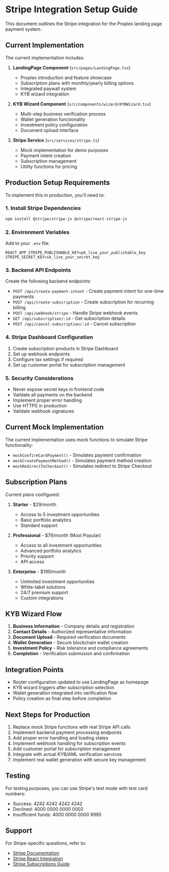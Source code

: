 # Stripe Integration Setup Guide

This document outlines the Stripe integration for the Proplex landing page payment system.

## Current Implementation

The current implementation includes:

1. **LandingPage Component** (`src/pages/LandingPage.tsx`)
   - Proplex introduction and feature showcase
   - Subscription plans with monthly/yearly billing options
   - Integrated paywall system
   - KYB wizard integration

2. **KYB Wizard Component** (`src/components/wizard/KYBWizard.tsx`)
   - Multi-step business verification process
   - Wallet generation functionality
   - Investment policy configuration
   - Document upload interface

3. **Stripe Service** (`src/services/stripe.ts`)
   - Mock implementation for demo purposes
   - Payment intent creation
   - Subscription management
   - Utility functions for pricing

## Production Setup Requirements

To implement this in production, you'll need to:

### 1. Install Stripe Dependencies

```bash
npm install @stripe/stripe-js @stripe/react-stripe-js
```

### 2. Environment Variables

Add to your `.env` file:

```
REACT_APP_STRIPE_PUBLISHABLE_KEY=pk_live_your_publishable_key
STRIPE_SECRET_KEY=sk_live_your_secret_key
```

### 3. Backend API Endpoints

Create the following backend endpoints:

- `POST /api/create-payment-intent` - Create payment intent for one-time payments
- `POST /api/create-subscription` - Create subscription for recurring billing
- `POST /api/webhook/stripe` - Handle Stripe webhook events
- `GET /api/subscription/:id` - Get subscription details
- `POST /api/cancel-subscription/:id` - Cancel subscription

### 4. Stripe Dashboard Configuration

1. Create subscription products in Stripe Dashboard
2. Set up webhook endpoints
3. Configure tax settings if required
4. Set up customer portal for subscription management

### 5. Security Considerations

- Never expose secret keys in frontend code
- Validate all payments on the backend
- Implement proper error handling
- Use HTTPS in production
- Validate webhook signatures

## Current Mock Implementation

The current implementation uses mock functions to simulate Stripe functionality:

- `mockConfirmCardPayment()` - Simulates payment confirmation
- `mockCreatePaymentMethod()` - Simulates payment method creation
- `mockRedirectToCheckout()` - Simulates redirect to Stripe Checkout

## Subscription Plans

Current plans configured:

1. **Starter** - $29/month
   - Access to 5 investment opportunities
   - Basic portfolio analytics
   - Standard support

2. **Professional** - $79/month (Most Popular)
   - Access to all investment opportunities
   - Advanced portfolio analytics
   - Priority support
   - API access

3. **Enterprise** - $199/month
   - Unlimited investment opportunities
   - White-label solutions
   - 24/7 premium support
   - Custom integrations

## KYB Wizard Flow

1. **Business Information** - Company details and registration
2. **Contact Details** - Authorized representative information
3. **Document Upload** - Required verification documents
4. **Wallet Generation** - Secure blockchain wallet creation
5. **Investment Policy** - Risk tolerance and compliance agreements
6. **Completion** - Verification submission and confirmation

## Integration Points

- Router configuration updated to use LandingPage as homepage
- KYB wizard triggers after subscription selection
- Wallet generation integrated into verification flow
- Policy creation as final step before completion

## Next Steps for Production

1. Replace mock Stripe functions with real Stripe API calls
2. Implement backend payment processing endpoints
3. Add proper error handling and loading states
4. Implement webhook handling for subscription events
5. Add customer portal for subscription management
6. Integrate with actual KYB/AML verification services
7. Implement real wallet generation with secure key management

## Testing

For testing purposes, you can use Stripe's test mode with test card numbers:

- Success: 4242 4242 4242 4242
- Declined: 4000 0000 0000 0002
- Insufficient funds: 4000 0000 0000 9995

## Support

For Stripe-specific questions, refer to:
- [Stripe Documentation](https://stripe.com/docs)
- [Stripe React Integration](https://stripe.com/docs/stripe-js/react)
- [Stripe Subscriptions Guide](https://stripe.com/docs/billing/subscriptions)